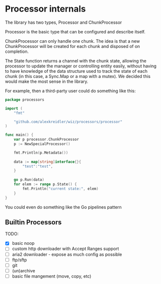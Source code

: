 # Processor internals

The library has two types, Processor and ChunkProcessor

Processor is the basic type that can be configured and describe itself.

ChunkProcessor can only handle one chunk. The idea is that a new ChunkProcessor will be created for each
chunk and disposed of on completion.

The State function returns a channel with the chunk state, allowing the processor to update the manager
or controlling entity easily, without having to have knowledge of the data structure used to track the state of each chunk (in this case, a Sync.Map or a map with a mutex). We decided this would make the most sense in the library.

For example, then a third-party user could do something like this:

```go
package processors

import (
	"fmt"

	"github.com/alexkreidler/wiz/processors/processor"
)

func main() {
	var p processor.ChunkProcessor
	p := NewSpecialProcessor()

	fmt.Println(p.Metadata())
	
	data := map[string]interface{}{
		"test":"test",
	}
	
	go p.Run(data)
	for elem := range p.State() {
		fmt.Println("current state:", elem)
	}
}
```

You could even do something like the Go pipelines pattern

## Builtin Processors

TODO:

- [x] basic noop
- [ ] custom http downloader with Accept Ranges support
- [ ] aria2 downloader - expose as much config as possible
- [ ] ftp/sftp
- [ ] git
- [ ] (un)archive
- [ ] basic file mangement (move, copy, etc)